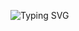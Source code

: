![Typing SVG](https://readme-typing-svg.demolab.com?font=Fira+Code&pause=1000&color=1E90FF&width=435&lines=The+documentation+is+coming!)
